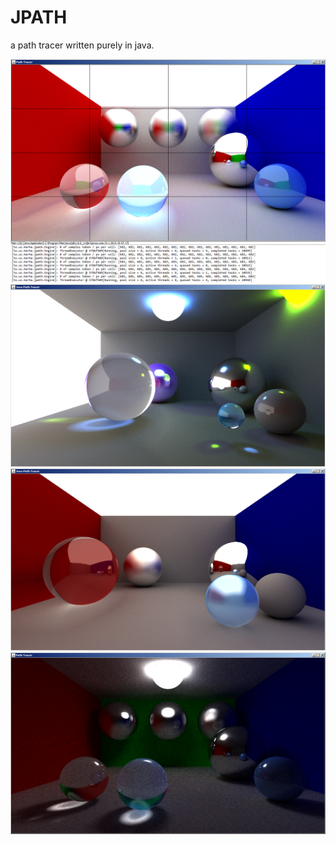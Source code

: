JPATH
====

a path tracer written purely in java.

![alt tag](https://raw.githubusercontent.com/Harha/JPath/master/JPATH_MULTIPLE_THREADS.png)
![alt tag](https://raw.githubusercontent.com/Harha/JPath/master/JPATH_2000SAMPLES.png)
![alt tag](https://raw.githubusercontent.com/Harha/JPath/master/JPATH_1200SAMPLES.png)
![alt tag](https://raw.githubusercontent.com/Harha/JPath/master/JPATH_500SAMPLES.png)